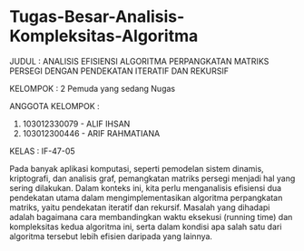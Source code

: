 # Tugas-Besar-Analisis-Kompleksitas-Algoritma

JUDUL :              ANALISIS EFISIENSI ALGORITMA PERPANGKATAN MATRIKS PERSEGI DENGAN PENDEKATAN ITERATIF DAN REKURSIF

KELOMPOK :           2 Pemuda yang sedang Nugas

ANGGOTA KELOMPOK :
1. 103012330079 - ALIF IHSAN
2. 103012300446 - ARIF RAHMATIANA

KELAS : IF-47-05
                     

Pada banyak aplikasi komputasi, seperti pemodelan sistem dinamis, kriptografi, dan analisis graf, pemangkatan matriks persegi menjadi hal yang sering dilakukan. Dalam konteks ini, kita perlu menganalisis efisiensi dua pendekatan utama dalam mengimplementasikan algoritma perpangkatan matriks, yaitu pendekatan iteratif dan rekursif. Masalah yang dihadapi adalah bagaimana cara membandingkan waktu eksekusi (running time) dan kompleksitas kedua algoritma ini, serta dalam kondisi apa salah satu dari algoritma tersebut lebih efisien daripada yang lainnya.
